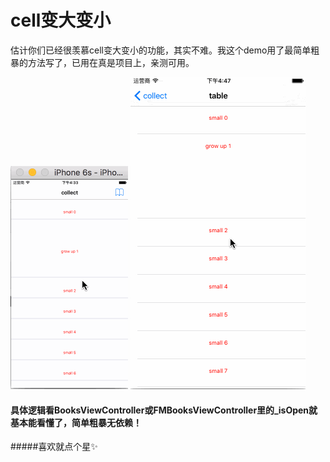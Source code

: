 # cell变大变小

估计你们已经很羡慕cell变大变小的功能，其实不难。我这个demo用了最简单粗暴的方法写了，已用在真是项目上，亲测可用。

![](https://raw.githubusercontent.com/brainHaert/CellChange/master/Untitled111.gif)
![](https://raw.githubusercontent.com/brainHaert/CellChange/master/Untitled222.gif)

#### 具体逻辑看BooksViewController或FMBooksViewController里的_isOpen就基本能看懂了，简单粗暴无依赖！

#####喜欢就点个星✨

